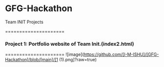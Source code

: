 # GFG-Hackathon
 Team INIT Projects

=====================
### Project 1: Portfolio website of Team Init.(index2.html)
=====================
![image](https://github.com/[I-M-ISHU]/[GFG-Hackathon]/blob/[main]/[1 (1).png]?raw=true)
